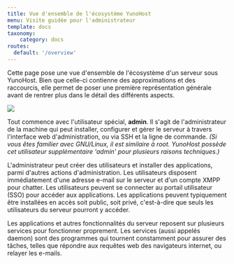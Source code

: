 ```yaml
---
title: Vue d'ensemble de l'écosystème YunoHost
menu: Visite guidée pour l'administrateur
template: docs
taxonomy:
    category: docs
routes:
  default: '/overview'
---
```


Cette page pose une vue d'ensemble de l'écosystème d'un serveur sous YunoHost. Bien que celle-ci contienne des approximations et des raccourcis, elle permet de poser une première représentation générale avant de rentrer plus dans le détail des différents aspects.

![](image://ecosystem_fr.png)

Tout commence avec l'utilisateur spécial, **admin**. Il s'agit de l'administrateur de la machine qui peut installer, configurer et gérer le serveur à travers l'interface web d'administration, ou via SSH et la ligne de commande. *(Si vous êtes familier avec GNU/Linux, il est similaire à root. YunoHost possède cet utilisateur supplémentaire 'admin' pour plusieurs raisons techniques.)*

L'administrateur peut créer des utilisateurs et installer des applications, parmi d'autres actions d'administration. Les utilisateurs disposent immédiatement d'une adresse e-mail sur le serveur et d'un compte XMPP pour chatter. Les utilisateurs peuvent se connecter au portail utilisateur (SSO) pour accéder aux applications. Les applications peuvent typiquement être installées en accès soit public, soit privé, c'est-à-dire que seuls les utilisateurs du serveur pourront y accéder.

Les applications et autres fonctionnalités du serveur reposent sur plusieurs services pour fonctionner proprement. Les services (aussi appelés daemon) sont des programmes qui tournent constamment pour assurer des tâches, telles que répondre aux requêtes web des navigateurs internet, ou relayer les e-mails.
